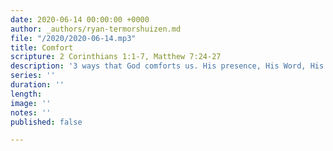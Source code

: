 ```yaml
---
date: 2020-06-14 00:00:00 +0000
author: _authors/ryan-termorshuizen.md
file: "/2020/2020-06-14.mp3"
title: Comfort
scripture: 2 Corinthians 1:1-7, Matthew 7:24-27
description: '3 ways that God comforts us. His presence, His Word, His people. '
series: ''
duration: ''
length: 
image: ''
notes: ''
published: false

---
```

